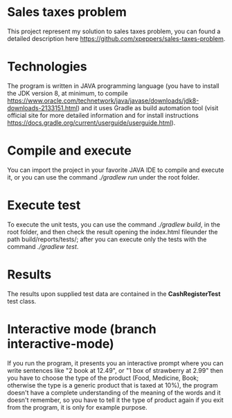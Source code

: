 # Sales taxes problem
This project represent my solution to sales taxes problem, you can found a detailed description 
here https://github.com/xpeppers/sales-taxes-problem.

# Technologies
The program is written in JAVA programming language (you have to install the JDK version 8, at minimum, 
to compile https://www.oracle.com/technetwork/java/javase/downloads/jdk8-downloads-2133151.html) and it uses Gradle 
as build automation tool (visit official site for more detailed information and for install instructions 
https://docs.gradle.org/current/userguide/userguide.html).

# Compile and execute
You can import the project in your favorite JAVA IDE to compile and execute it, or you can use the command 
_./gradlew run_ under the root folder.

# Execute test
To execute the unit tests, you can use the command _./gradlew build_, in the root folder, and then check the 
result opening the index.html fileunder the path build/reports/tests/; after you can execute only the tests with the 
command _./gradlew test_.

# Results
The results upon supplied test data are contained in the **CashRegisterTest** test class.

# Interactive mode (branch interactive-mode)
If you run the program, it presents you an interactive prompt where you can write sentences like "2 book at 12.49",
or "1 box of strawberry at 2.99" then you have to choose the type of the product (Food, Medicine, Book; 
otherwise the type is a generic product that is taxed at 10%), the program doesn't have a complete understanding of the 
meaning of the words and it doesn't remember, so you have to tell it the type of product again if you exit from the 
program, it is only for example purpose.